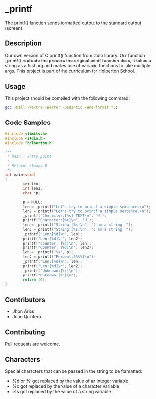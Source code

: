 # _printf

The printf() function sends formatted output to the standard output (screen).

## Description

Our own version of C printf() function from stdio library. Our function _printf() replicate the process the original printf function does, it takes a string as a first arg and makes use of variadic functions to take multiple args. This project is part of the curriculum for Holberton School.

## Usage

This project should be compiled with the following command:
```bash
gcc -Wall -Wextra -Werror -pedantic -Wno-format *.c
```

## Code Samples

```c
#include <limits.h>
#include <stdio.h>
#include "holberton.h"

/**
 * main - Entry point
 *
 * Return: Always 0
 */
int main(void)
{
        int len;
        int len2;
        char *p;

        p = NULL;
        len = _printf("Let's try to printf a simple sentence.\n");
        len2 = printf("Let's try to printf a simple sentence.\n");
        _printf("Character:[%c] TEXT\n", 'H');
        printf("Character:[%c]\n", 'H');
        len = _printf("String:[%s]\n", "I am a string !");
        len2 = printf("String:[%s]\n", "I am a string !");
        _printf("Len:[%d]\n", len);
        printf("Len:[%d]\n", len2);
        printf("counter: [%d]\n", len);
        printf("Counter: [%d]\n", len2);
        len = _printf("%s", p);
        len2 = printf("Percent:[%%%]\n");
        _printf("Len:[%d]\n", len);
        printf("Len:[%d]\n", len2);
        _printf("Unknown:[%r]\n");
        printf("Unknown:[%r]\n");
        return (0);
}
```

## Contributors

* Jhon Arias
* Juan Quintero

## Contributing
Pull requests are welcome.

## Characters

Special characters that can be passed in the string to be formatted:

* %d or %i got replaced by the value of an integer variable
* %c got replaced by the value of a character variable
* %s got replaced by the value of a string variable

